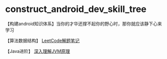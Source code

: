 # construct_android_dev_skill_tree
【构建android知识体系】当你的才华还撑不起你的野心时，那你就应该静下心来学习

【算法数据结构】
[LeetCode解题笔记](https://github.com/ZhongXiaoHong/leetcode)

【Java进阶】
[深入理解JVM原理](https://github.com/ZhongXiaoHong/JVM)

